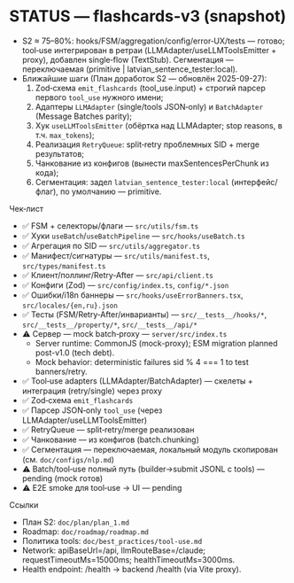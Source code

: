 # STATUS — flashcards-v3 (snapshot)

- S2 ≈ 75–80%: hooks/FSM/aggregation/config/error‑UX/tests — готово; tool‑use интегрирован в ретраи
  (LLMAdapter/useLLMToolsEmitter + proxy), добавлен single‑flow (TextStub). Сегментация —
  переключаемая (primitive | latvian_sentence_tester:local).
- Ближайшие шаги (План доработок S2 — обновлён 2025-09-27):
  1. Zod‑схема `emit_flashcards` (tool_use.input) + строгий парсер первого `tool_use` нужного имени;
  2. Адаптеры `LLMAdapter` (single/tools JSON‑only) и `BatchAdapter` (Message Batches parity);
  3. Хук `useLLMToolsEmitter` (обёртка над LLMAdapter; stop reasons, в т.ч. `max_tokens`);
  4. Реализация `RetryQueue`: split‑retry проблемных SID + merge результатов;
  5. Чанкование из конфигов (вынести maxSentencesPerChunk из кода);
  6. Сегментация: задел `latvian_sentence_tester:local` (интерфейс/флаг), по умолчанию — primitive.

Чек‑лист

- ✅ FSM + селекторы/флаги — `src/utils/fsm.ts`
- ✅ Хуки `useBatch`/`useBatchPipeline` — `src/hooks/useBatch.ts`
- ✅ Агрегация по SID — `src/utils/aggregator.ts`
- ✅ Манифест/сигнатуры — `src/utils/manifest.ts`, `src/types/manifest.ts`
- ✅ Клиент/поллинг/Retry‑After — `src/api/client.ts`
- ✅ Конфиги (Zod) — `src/config/index.ts`, `config/*.json`
- ✅ Ошибки/i18n баннеры — `src/hooks/useErrorBanners.tsx`, `src/locales/{en,ru}.json`
- ✅ Тесты (FSM/Retry‑After/инварианты) — `src/__tests__/hooks/*`, `src/__tests__/property/*`,
  `src/__tests__/api/*`
- ⚠️ Сервер — mock batch‑proxy — `server/src/index.ts`
  - Server runtime: CommonJS (mock-proxy); ESM migration planned post-v1.0 (tech debt).
  - Mock behavior: deterministic failures sid % 4 === 1 to test banners/retry.
- ✅ Tool‑use adapters (LLMAdapter/BatchAdapter) — скелеты + интеграция (retry/single) через proxy
- ✅ Zod‑схема `emit_flashcards`
- ✅ Парсер JSON‑only `tool_use` (через LLMAdapter/useLLMToolsEmitter)
- ✅ RetryQueue — split‑retry/merge реализован
- ✅ Чанкование — из конфигов (batch.chunking)
- ✅ Сегментация — переключаемая, локальный модуль скопирован (см. `doc/configs/nlp.md`)
- ⚠️ Batch/tool‑use полный путь (builder→submit JSONL с tools) — pending (mock готов)
- ⚠️ E2E smoke для tool‑use → UI — pending

Ссылки

- План S2: `doc/plan/plan_1.md`
- Roadmap: `doc/roadmap/roadmap.md`
- Политика tools: `doc/best_practices/tool-use.md`
- Network: apiBaseUrl=/api, llmRouteBase=/claude; requestTimeoutMs=15000ms; healthTimeoutMs=3000ms.
- Health endpoint: <apiBaseUrl>/health → backend /health (via Vite proxy).
